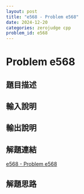 ```yaml
---
layout: post
title: "e568 - Problem e568"
date: 2024-12-20
categories: zerojudge cpp
problem_id: e568
---
```


# Problem e568

## 題目描述



## 輸入說明



## 輸出說明



## 解題連結

[e568 - Problem e568](https://zerojudge.tw/ShowProblem?problemid=e568)

## 解題思路

